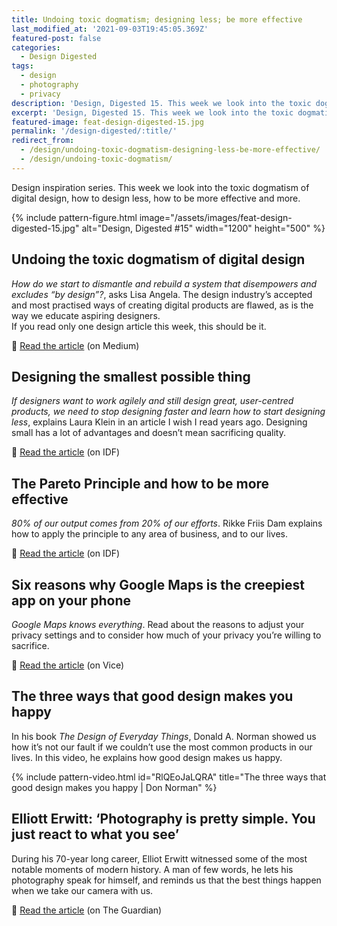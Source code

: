 ```yaml
---
title: Undoing toxic dogmatism; designing less; be more effective
last_modified_at: '2021-09-03T19:45:05.369Z'
featured-post: false
categories:
  - Design Digested
tags:
  - design
  - photography
  - privacy
description: 'Design, Digested 15. This week we look into the toxic dogmatism of digital design, how to design less, how to be more effective and more.'
excerpt: 'Design, Digested 15. This week we look into the toxic dogmatism of digital design, how to design less, how to be more effective and more.'
featured-image: feat-design-digested-15.jpg
permalink: '/design-digested/:title/'
redirect_from:
  - /design/undoing-toxic-dogmatism-designing-less-be-more-effective/
  - /design/undoing-toxic-dogmatism/
---
```


<p class="lead">Design inspiration series. This week we look into the toxic dogmatism of digital design, how to design less, how to be more effective and more.</p>

{% include pattern-figure.html image="/assets/images/feat-design-digested-15.jpg" alt="Design, Digested #15" width="1200" height="500" %}

## Undoing the toxic dogmatism of digital design

_How do we start to dismantle and rebuild a system that disempowers and excludes “by design”?_, asks Lisa Angela. The design industry’s accepted and most practised ways of creating digital products are flawed, as is the way we educate aspiring designers.  
If you read only one design article this week, this should be it.

<p class="detached">🔗 <a href="https://lisa-angela-fftv.medium.com/undoing-the-toxic-dogmatism-of-digital-design-4bda8c4a4eba" target="_blank" rel="noopener">Read the article</a> (on Medium)</p>

## Designing the smallest possible thing

_If designers want to work agilely and still design great, user-centred products, we need to stop designing faster and learn how to start designing less_, explains Laura Klein in an article I wish I read years ago. Designing small has a lot of advantages and doesn’t mean sacrificing quality.

<p class="detached">🔗 <a href="https://www.interaction-design.org/literature/article/designing-the-smallest-possible-thing" target="_blank" rel="noopener">Read the article</a> (on IDF)</p>

## The Pareto Principle and how to be more effective

_80% of our output comes from 20% of our efforts_. Rikke Friis Dam explains how to apply the principle to any area of business, and to our lives.

<p class="detached">🔗 <a href="https://www.interaction-design.org/literature/article/the-pareto-principle-and-how-to-be-more-effective" target="_blank" rel="noopener">Read the article</a> (on IDF)</p>

## Six reasons why Google Maps is the creepiest app on your phone

_Google Maps knows everything_. Read about the reasons to adjust your privacy settings and to consider how much of your privacy you’re willing to sacrifice.

<p class="detached">🔗 <a href="https://www.vice.com/en/article/3an84b/six-reasons-why-google-maps-is-the-creepiest-app-on-your-phone" target="_blank" rel="noopener">Read the article</a> (on Vice)</p>

## The three ways that good design makes you happy

In his book _The Design of Everyday Things_, Donald A. Norman showed us how it’s not our fault if we couldn’t use the most common products in our lives. In this video, he explains how good design makes us happy.

{% include pattern-video.html id="RlQEoJaLQRA" title="The three ways that good design makes you happy | Don Norman" %}

## Elliott Erwitt: ‘Photography is pretty simple. You just react to what you see’

During his 70-year long career, Elliot Erwitt witnessed some of the most notable moments of modern history. A man of few words, he lets his photography speak for himself, and reminds us that the best things happen when we take our camera with us.

<p class="detached">🔗 <a href="https://www.theguardian.com/artanddesign/2020/nov/09/elliott-erwitt-interview-photographer" target="_blank" rel="noopener">Read the article</a> (on The Guardian)</p>
